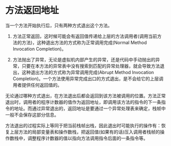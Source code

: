 # 方法返回地址

当一个方法开始执行后，只有两种方式退出这个方法。

1. 方法正常返回，这时候可能会有返回值传递给上层的方法调用者(调用当前方法的方法)，这种退出方法的方式称为正常调用完成(Normal Method Invocation Completion)。

2. 方法抛出了异常，无论是虚拟机内部产生的异常，还是代码中手动抛出的异常，只要在本方法的异常表中没有搜索到匹配的异常处理器，就会导致方法退出，这种退出方法的方式称为异常调用完成(Abrupt Method Invocation Completion)。一个方法使用异常完成出口的方式退出，是不会给它的上层调用者提供任何返回值的。

无论通过哪种方式退出，在方法退出后都会返回到该方法被调用的位置。方法正常退出时，调用者的程序计数器的值作为返回地址，即调用该方法的指令的下一条指令的地址。而通过异常退出的，返回地址是要通过一个异常处理表来确定，栈帧中一般不会保存这部分信息。

方法退出的过程实际上等同于把当前栈帧出栈，因此退出时可能执行的操作有：恢复上层方法的局部变量表和操作数栈，把返回值(如果有的话)压入调用者栈帧的操作数栈中，调整程序计数器的值以指向方法调用指令后面的一条指令等。
